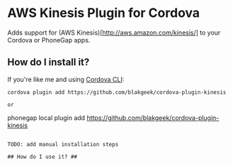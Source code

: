 # AWS Kinesis Plugin for Cordova #
Adds support for (AWS Kinesis)[http://aws.amazon.com/kinesis/] to your Cordova or PhoneGap apps.

## How do I install it? ##

If you're like me and using [Cordova CLI](http://cordova.apache.org/):
```
cordova plugin add https://github.com/blakgeek/cordova-plugin-kinesis

or

```
phonegap local plugin add https://github.com/blakgeek/cordova-plugin-kinesis
```

TODO: add manual installation steps

## How do I use it? ##




